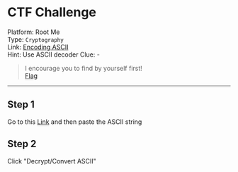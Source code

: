 # CTF Challenge

Platform: Root Me </br>
Type: `Cryptography` </br>
Link: [Encoding ASCII](https://www.root-me.org/en/Challenges/Cryptanalysis/Encoding-ASCII) </br>
Hint: Use ASCII decoder
Clue: -

> I encourage you to find by yourself first! </br>
[Flag](./passphrase.txt) </br>

---

## Step 1
Go to this [Link](https://www.dcode.fr/ascii-code) and then paste the ASCII string

## Step 2
Click "Decrypt/Convert ASCII"